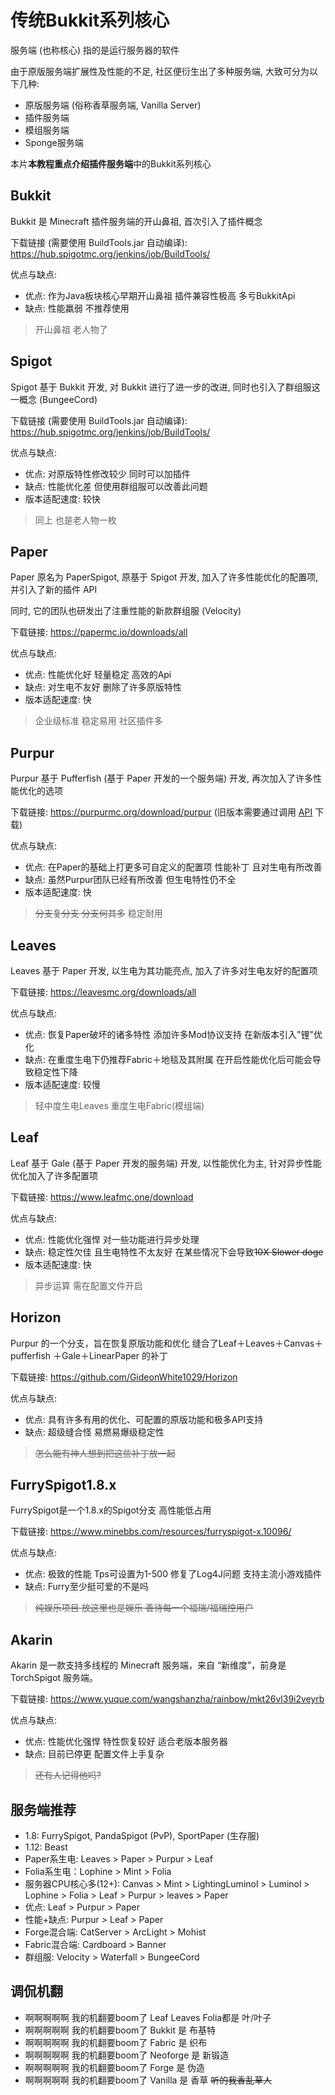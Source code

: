 # 传统Bukkit系列核心

服务端 (也称核心) 指的是运行服务器的软件

由于原版服务端扩展性及性能的不足, 社区便衍生出了多种服务端, 大致可分为以下几种:
- 原版服务端 (俗称香草服务端, Vanilla Server)
- 插件服务端
- 模组服务端
- Sponge服务端

本片**本教程重点介绍插件服务端**中的Bukkit系列核心

## Bukkit

Bukkit 是 Minecraft 插件服务端的开山鼻祖, 首次引入了插件概念

下载链接 (需要使用 BuildTools.jar 自动编译): https://hub.spigotmc.org/jenkins/job/BuildTools/

优点与缺点:
- 优点: 作为Java板块核心早期开山鼻祖 插件兼容性极高 多亏BukkitApi
- 缺点: 性能羸弱 不推荐使用
> 开山鼻祖 老人物了

## Spigot

Spigot 基于 Bukkit 开发, 对 Bukkit 进行了进一步的改进, 同时也引入了群组服这一概念 (BungeeCord)

下载链接 (需要使用 BuildTools.jar 自动编译): https://hub.spigotmc.org/jenkins/job/BuildTools/

优点与缺点:
- 优点: 对原版特性修改较少 同时可以加插件
- 缺点: 性能优化差 但使用群组服可以改善此问题
- 版本适配速度: 较快
> 同上 也是老人物一枚

## Paper

Paper 原名为 PaperSpigot, 原基于 Spigot 开发, 加入了许多性能优化的配置项, 并引入了新的插件 API

同时, 它的团队也研发出了注重性能的新款群组服 (Velocity)

下载链接: https://papermc.io/downloads/all

优点与缺点:
- 优点: 性能优化好 轻量稳定 高效的Api
- 缺点: 对生电不友好 删除了许多原版特性
- 版本适配速度: 快
> 企业级标准 稳定易用 社区插件多

## Purpur

Purpur 基于 Pufferfish (基于 Paper 开发的一个服务端) 开发, 再次加入了许多性能优化的选项

下载链接: https://purpurmc.org/download/purpur (旧版本需要通过调用 [API](https://api.purpurmc.org/) 下载)

优点与缺点:
- 优点: 在Paper的基础上打更多可自定义的配置项 性能补丁 且对生电有所改善
- 缺点: 虽然Purpur团队已经有所改善 但生电特性仍不全 
- 版本适配速度: 快
> ~~分支复分支 分支何其多~~ 稳定耐用

## Leaves

Leaves 基于 Paper 开发, 以生电为其功能亮点, 加入了许多对生电友好的配置项

下载链接: https://leavesmc.org/downloads/all

优点与缺点:
- 优点: 恢复Paper破坏的诸多特性 添加许多Mod协议支持 在新版本引入"锂"优化
- 缺点: 在重度生电下仍推荐Fabric＋地毯及其附属 在开启性能优化后可能会导致稳定性下降
- 版本适配速度: 较慢
> 轻中度生电Leaves
> 重度生电Fabric(模组端)

## Leaf

Leaf 基于 Gale (基于 Paper 开发的服务端) 开发, 以性能优化为主, 针对异步性能优化加入了许多配置项

下载链接: https://www.leafmc.one/download

优点与缺点:
- 优点: 性能优化强悍 对一些功能进行异步处理
- 缺点: 稳定性欠佳 且生电特性不太友好 在某些情况下会导致~~10X Slower doge~~
- 版本适配速度: 快
> 异步运算 需在配置文件开启

## Horizon

Purpur 的一个分支，旨在恢复原版功能和优化 缝合了Leaf＋Leaves＋Canvas＋pufferfish
＋Gale＋LinearPaper 的补丁 

下载链接: https://github.com/GideonWhite1029/Horizon 

优点与缺点:
- 优点: 具有许多有用的优化、可配置的原版功能和极多API支持
- 缺点: 超级缝合怪 易燃易爆级稳定性
> ~~怎么能有神人想到把这些补丁放一起~~

## FurrySpigot1.8.x

FurrySpigot是一个1.8.x的Spigot分支 高性能低占用

下载链接: https://www.minebbs.com/resources/furryspigot-x.10096/ 

优点与缺点:
- 优点: 极致的性能 Tps可设置为1-500 修复了Log4J问题 支持主流小游戏插件
- 缺点: Furry至少挺可爱的不是吗
> ~~纯娱乐项目 放这里也是娱乐 善待每一个福瑞/福瑞控用户~~

## Akarin

Akarin 是一款支持多线程的 Minecraft 服务端，来自 “新维度”，前身是 TorchSpigot 服务端。

下载链接: https://www.yuque.com/wangshanzha/rainbow/mkt26vl39i2veyrb 

优点与缺点:
- 优点: 性能优化强悍 特性恢复较好 适合老版本服务器
- 缺点: 目前已停更 配置文件上手复杂
> ~~还有人记得他吗?~~

## 服务端推荐

- 1.8: FurrySpigot, PandaSpigot (PvP), SportPaper (生存服)
- 1.12: Beast
- Paper系生电: Leaves > Paper > Purpur > Leaf
- Folia系生电：Lophine > Mint > Folia
- 服务器CPU核心多(12+): Canvas > Mint > LightingLuminol > Luminol > Lophine > Folia > Leaf > Purpur > leaves > Paper
- 优点: Leaf > Purpur > Paper 
- 性能+缺点: Purpur > Leaf > Paper
- Forge混合端: CatServer > ArcLight > Mohist
- Fabric混合端: Cardboard > Banner
- 群组服: Velocity > Waterfall > BungeeCord

## 调侃机翻
- 啊啊啊啊啊 我的机翻要boom了 Leaf Leaves Folia都是 叶/叶子
- 啊啊啊啊啊 我的机翻要boom了 Bukkit 是 布基特
- 啊啊啊啊啊 我的机翻要boom了 Fabric 是 织布
- 啊啊啊啊啊 我的机翻要boom了 Neoforge 是 新锻造
- 啊啊啊啊啊 我的机翻要boom了 Forge 是 伪造
- 啊啊啊啊啊 我的机翻要boom了 Vanilla 是 香草 ~~听的我香乱草人~~